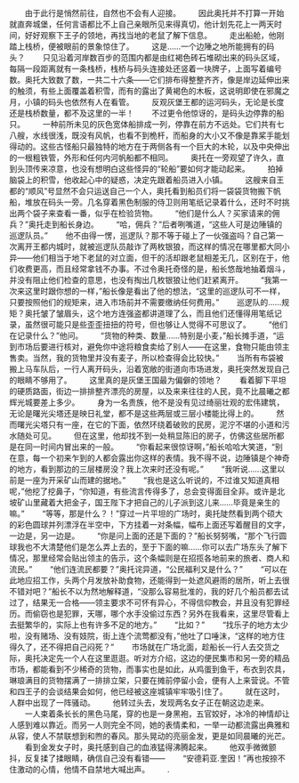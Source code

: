 　　由于此行是悄然前往，自然也不会有人迎接。
　　因此奥托并不打算一开始就直奔城堡，任何言语都比不上自己亲眼所见来得真切，他计划先花上一两天时间，好好观察下王子的领地，再找当地的老鼠了解下信息。
　　走出船舱，他刚踏上栈桥，便被眼前的景象惊住了。
　　这是……一个边陲之地所能拥有的码头？
　　只见沿着河岸数百步的范围内都是由红褐色砖石堆砌出来的码头区域，每隔一段距离就有一条栈桥，栈桥与码头连接处还竖着一块牌子，上面写着编号数。奥托大致数了数，一共二十六条——它们排布得整整齐齐，像是岸边延伸出来的触须，有些上面覆盖着积雪，而有的露出了黄褐色的木板，这说明即使在邪魔之月，小镇的码头也依然有人在看管。
　　反观灰堡王都的运河码头，无论是长度还是栈桥数量，都不及这里的一半！
　　不过更令他惊讶的，是码头边停靠的船只。
　　一种前所未见的灰色宽体船排成一列，停靠在前方不远处。它们共有七八艘，水线很浅，既没有风帆，也看不到桅杆，而船身的大小又不像是靠桨手能划得动的。这些古怪船只最独特的地方在于两侧各有一个巨大的木轮，以及中央伸出的一根粗铁管，外形和任何内河帆船都不相同。
　　奥托在一旁观望了许久，直到头顶传来凉意，也没有想明白这些怪异的“轮船”要如何才能动起来。
　　拍掉脑袋上的积雪，他收起心中的疑惑，决定先跟着船员进入小镇。
　　这艘来自王都的“顺风”号显然不会只运送自己一个人，奥托看到船员们将一袋袋货物搬下帆船，堆放在码头一旁。几名穿着黑色制服的侍卫则用笔纸记录着什么，还时不时挑出两个袋子来查看一番，似乎在检验货物。
　　“他们是什么人？买家请来的佣兵？”奥托走到船长身边。
　　“哈，佣兵？”后者咧嘴道，“这些人可是边陲镇的巡逻队员。”
　　他不由得一愣，巡逻队？那不等于碰上了一伙强盗吗？自己第一次离开王都内城时，就被巡逻队员敲诈了两枚银狼，而这样的情况在哪里都大同小异——他们相当于地下老鼠的对立面，但干的活却跟老鼠相差无几，区别在于，他们收费更高，而且经常拿钱不办事。不过令奥托奇怪的是，船长悠哉地抽着烟斗，并没有阻止他们检查的意思，也没有掏出几枚银狼让他们赶紧离开。
　　“我第一次来这里时跟你想的一样，”船长像是看出了他的想法，“这里的巡逻队可不一样，只要按照他们的规矩来，进入市场前并不需要缴纳任何费用。”
　　巡逻队的……规矩？奥托皱了皱眉头，这个地方连强盗都讲道理了么，而且他们还懂得用笔纸记录，虽然很可能只是些歪歪扭扭的符号，但也够让人觉得不可思议了。
　　“他们在记录什么？”他问。
　　“货物的种类、数量……特别是小麦，”船长摊手道，“运到市场后要进行核对，避免你中途将粮食卖给了别人——在这里，食物只能由领主售卖。当然，我的货物里并没有麦子，所以检查得会比较快。”
　　当所有布袋被搬上马车队后，一行人离开码头，沿着宽敞的街道向市场进发，奥托突然发现自己的眼睛不够用了。
　　这里真的是灰堡王国最为偏僻的领地？
　　看着脚下平坦的硬质路面，街边一排排整齐漂亮的房屋，以及来来往往的人民，竟不比晨曦之都辉光城要差上多少。
　　身为一名贵族，他不是没有见过绮丽壮观的宏伟建筑，无论是曙光尖塔还是映日礼堂，都不是这些两层或三层小楼能比得上的。
　　然而曙光尖塔只有一座，在它的下面，依然环绕着破败的民房，泥泞不堪的小道和污水随处可见。
　　但在这里，他却找不到一处稍显陈旧的房子，仿佛这些居所都是在同一时间内冒出来的一般。
　　“你看起来很惊讶啊，”船长哈哈大笑道，“别在意，每一个初来乍到的人都会露出你这样的表情。我不得不说，边陲镇是个神奇的地方，看到那边的三层楼房没？我上次来时还没有呢。”
　　“我听说……这里以前是一座为开采矿山而建的据地。”
　　“我也是这么听说的，不过谁又知道真相呢，”他挖了挖鼻子，“你知道，有些流言传得多了，总会变得面目全非。或许是北坡矿山里藏着大把金子，国王陛下才把自己的儿子派到这儿来……毕竟是亲生的嘛。”
　　“等等，那是什么？！”穿过一片平坦的广场时，奥托陡然看到两个硕大的彩色圆球并列漂浮在半空中，下方挂着一对条幅，幅布上面还写着醒目的文字，一边是，另一边是。
　　“你是问上面的还是下面的？”船长努努嘴，“那个飞行圆球我也不大清楚他们是怎么弄上去的，至于下面的嘛……你可以去广场东头了解下情况，那里经常会贴出领主的告示，这个条幅则是在招揽各地前来的旅者、商人和流民。”
　　“他们连流民都要？”奥托诧异道，“公民福利又是什么？”
　　“可以在此地应招工作，头两个月发放补助食物，还能得到一处遮风避雨的居所，听上去很不错对吧？”船长不以为然地解释道，“没那么容易批准的，我的好几个船员都去试过了，结果无一合格——领主要求不可怀有异心，不得信仰教会，并且没有犯罪经历。而偷窃也是犯罪，天哪，哪个水手没偷过东西？另外在我看来，这里尽管看上去挺繁华的，实际上也有许多不足的地方。”
　　“比如？”
　　“找乐子的地方太少啦，没有赌场、没有妓院，街上连个流莺都没有，”他吐了口唾沫，“这样的地方住得久了，还不得把自己闷死？”
　　市场就在广场北面，趁船长一行人去交货之际，奥托决定先一个人在这里逛逛。听对方介绍，这边的便民集市和另一旁的精品市场，都能看到不少稀奇的货物，而事实也是如此，从鸡蛋到鱼干，布衣到农具，琳琅满目的货物摆满了一排排立架，只要在摊前停留小会，便有人上来营说。不管和四王子的会谈结果会如何，他已经被这座城镇牢牢吸引住了。
　　就在这时，人群中出现了一阵骚动。
　　他转过头去，发现两名女子正在朝这边走来。
　　一人束着条长长的黑色马尾，穿的也是一身黑袍，五官姣好，冰冷的神情却让人感到难以靠近。而另一人则完全不同，她的表情柔和，一举一动都流露出典雅和从容，使人不禁联想到和煦的春风。那头晃动的亮丽金发，更是如同晨曦的光芒。
　　看到金发女子时，奥托感到自己的血液猛得沸腾起来。
　　他双手微微颤抖，反复揉了揉眼睛，确信自己没有看错——
　　“安德莉亚.奎因！”再也按捺不住激动的心情，他情不自禁地大喊出声。
　　.